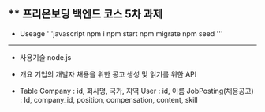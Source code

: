 ## \*\* 프리온보딩 백엔드 코스 5차 과제

- Useage
  '''javascript
  npm i
  npm start
  npm migrate
  npm seed
  '''

---

- 사용기술
  node.js
- 개요
  기업의 개발자 채용을 위한 공고 생성 및 읽기를 위한 API

- Table
  Company : id, 회사명, 국가, 지역
  User : id, 이름
  JobPosting(채용공고) : Id, company_id, position, compensation, content, skill
